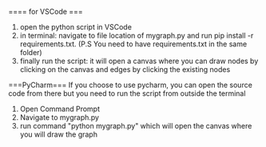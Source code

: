==== for VSCode ===

1. open the python script in VSCode
2. in terminal: navigate to file location of mygraph.py and run pip install -r requirements.txt. (P.S You need to have requirements.txt in the same folder)
3. finally run the script: it will open a canvas where you can draw nodes by clicking on the canvas and edges by clicking the existing nodes

===PyCharm===
If you choose to use pycharm, you can open the source code from there but you need to run the script from outside the terminal 

1. Open Command Prompt
2. Navigate to mygraph.py
3. run command "python mygraph.py" which will open the canvas where you will draw the graph 
